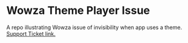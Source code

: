 # Wowza Theme Player Issue

A repo illustrating Wowza issue of invisibility when app uses a theme. [Support Ticket link.](https://www.wowza.com/community/questions/53331/android-wowzplayerview-background-settable-by-them.html#comment-53591)
